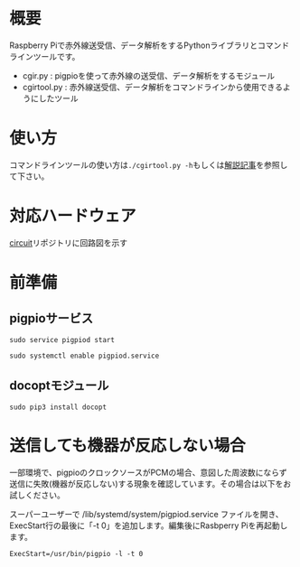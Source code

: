 # 概要
Raspberry Piで赤外線送受信、データ解析をするPythonライブラリとコマンドラインツールです。
- cgir.py : pigpioを使って赤外線の送受信、データ解析をするモジュール
- cgirtool.py : 赤外線送受信、データ解析をコマンドラインから使用できるようにしたツール

# 使い方
コマンドラインツールの使い方は`./cgirtool.py -h`もしくは[解説記事](https://www.indoorcorgielec.com/resources/raspberry-pi/python-pigpio-infrared)を参照して下さい。

# 対応ハードウェア
[circuit](circuit)リポジトリに回路図を示す


# 前準備
## pigpioサービス
`sudo service pigpiod start`

`sudo systemctl enable pigpiod.service`

## docoptモジュール
`sudo pip3 install docopt`

# 送信しても機器が反応しない場合
一部環境で、pigpioのクロックソースがPCMの場合、意図した周波数にならず送信に失敗(機器が反応しない)する現象を確認しています。その場合は以下をお試しください。

スーパーユーザーで /lib/systemd/system/pigpiod.service ファイルを開き、ExecStart行の最後に「-t 0」を追加します。編集後にRasbperry Piを再起動します。

`ExecStart=/usr/bin/pigpio -l -t 0`
